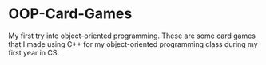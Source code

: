 # OOP-Card-Games
My first try into object-oriented programming. These are some card games that I made using C++ for my object-oriented programming class during my first year in CS.
